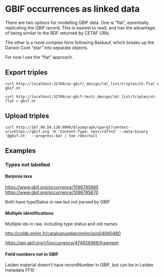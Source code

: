 # GBIF occurrences as linked data

There are two options for modelling GBIF data. One is “flat”, essentially replicating the GBIF record. This is easiest to read, and has the advantage of being similar to the RDF returned by CETAF URIs.

The other is a more complex form following Baskauf, which breaks up the Darwin Core “star” into separate objects. 

For now I use the “flat” approach.

## Export triples

```
curl http://localhost:32769/oz-gbif/_design/ld/_list/triples/nt-flat > gbif.nt
```

```
curl http://localhost:32769/oz-gbif-test/_design/ld/_list/triples/nt-flat > gbif.nt
```


## Upload triples

```
curl http://167.99.58.120:9999/blazegraph/sparql?context-uri=https://gbif.org -H 'Content-Type: text/rdf+n3' --data-binary '@gbif.nt'  --progress-bar | tee /dev/null
```

## Examples

### Types not labelled

#### Barjonia laxa
https://www.gbif.org/occurrence/1096785885
https://www.gbif.org/occurrence/1096785870

Both have typeStatus in raw but not parsed by GBIF

#### Multiple identifications

Multiple ids in raw, including type status and old names

http://coldb.mnhn.fr/catalognumber/mnhn/p/p04060480 

https://api.gbif.org/v1/occurrence/474926968/fragment

#### Field numbers not in GBIF

Leiden material doesn’t have recordNumber in GBIF, but can be in Leiden metadata FFS!
